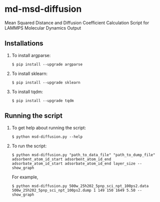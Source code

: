 # md-msd-diffusion
Mean Squared Distance and Diffusion Coefficient Calculation Script for LAMMPS Molecular Dynamics Output

## Installations
1. To install argparse:
   ```console
   $ pip install --upgrade argparse
   ```
1. To install sklearn:
   ```console
   $ pip install --upgrade sklearn
   ```
1. To install tqdm:
   ```console
   $ pip install --upgrade tqdm
   ```

## Running the script
1. To get help about running the script:
    ```console
    $ python msd-diffusion.py --help
    ```
1. To run the script:
    ```console
    $ python msd-diffusion.py "path_to_data_file" "path_to_dump_file" adsorbent_atom_id_start adsorbent_atom_id_end adsorbate_atom_id_start adsorbate_atom_id_end layer_size --show_graph
    ```
    For example,
    ```console
    $ python msd-diffusion.py 500w_25h202_5pnp_sci_npt_100ps2.data 500w_25h202_5pnp_sci_npt_100ps2.dump 1 149 150 1649 5.50 --show_graph
    ```
